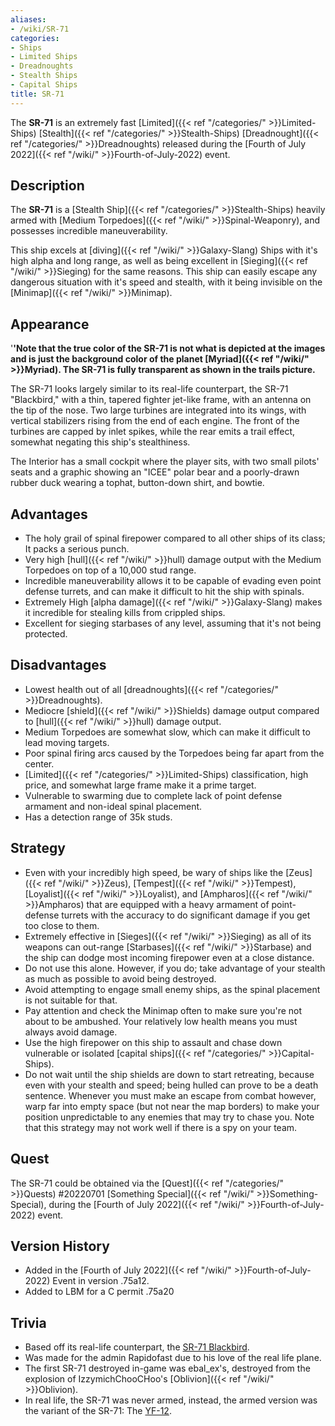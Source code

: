 ```yaml
---
aliases:
- /wiki/SR-71
categories:
- Ships
- Limited Ships
- Dreadnoughts
- Stealth Ships
- Capital Ships
title: SR-71
---
```


The **SR-71** is an extremely fast [Limited]({{< ref "/categories/" >}}Limited-Ships) [Stealth]({{< ref "/categories/" >}}Stealth-Ships) [Dreadnought]({{< ref "/categories/" >}}Dreadnoughts) released during the [Fourth of July 2022]({{< ref "/wiki/" >}}Fourth-of-July-2022) event. 

## Description

The **SR-71** is a [Stealth Ship]({{< ref "/categories/" >}}Stealth-Ships) heavily armed with [Medium Torpedoes]({{< ref "/wiki/" >}}Spinal-Weaponry), and possesses incredible maneuverability.

This ship excels at [diving]({{< ref "/wiki/" >}}Galaxy-Slang) Ships with it's high alpha and long range, as well as being excellent in [Sieging]({{< ref "/wiki/" >}}Sieging) for the same reasons. This ship can easily escape any dangerous situation with it's speed and stealth, with it being invisible on the [Minimap]({{< ref "/wiki/" >}}Minimap).

## Appearance

'**'Note that the true color of the SR-71 is not what is depicted at the images and is just the background color of the planet [Myriad]({{< ref "/wiki/" >}}Myriad). The SR-71 is fully transparent as shown in the trails picture.**

The SR-71 looks largely similar to its real-life counterpart, the SR-71 "Blackbird," with a thin, tapered fighter jet-like frame, with an antenna on the tip of the nose. Two large turbines are integrated into its wings, with vertical stabilizers rising from the end of each engine. The front of the turbines are capped by inlet spikes, while the rear emits a trail effect, somewhat negating this ship's stealthiness.

The Interior has a small cockpit where the player sits, with two small pilots' seats and a graphic showing an "ICEE" polar bear and a poorly-drawn rubber duck wearing a tophat, button-down shirt, and bowtie.

## Advantages

- The holy grail of spinal firepower compared to all other ships of its class; It packs a serious punch.
- Very high [hull]({{< ref "/wiki/" >}}hull) damage output with the Medium Torpedoes on top of a 10,000 stud range.
- Incredible maneuverability allows it to be capable of evading even point defense turrets, and can make it difficult to hit the ship with spinals.
- Extremely High [alpha damage]({{< ref "/wiki/" >}}Galaxy-Slang) makes it incredible for stealing kills from crippled ships.
- Excellent for sieging starbases of any level, assuming that it's not being protected.

## Disadvantages

- Lowest health out of all [dreadnoughts]({{< ref "/categories/" >}}Dreadnoughts).
- Mediocre [shield]({{< ref "/wiki/" >}}Shields) damage output compared to [hull]({{< ref "/wiki/" >}}hull) damage output.
- Medium Torpedoes are somewhat slow, which can make it difficult to lead moving targets.
- Poor spinal firing arcs caused by the Torpedoes being far apart from the center.
- [Limited]({{< ref "/categories/" >}}Limited-Ships) classification, high price, and somewhat large frame make it a prime target.
- Vulnerable to swarming due to complete lack of point defense armament and non-ideal spinal placement.
- Has a detection range of 35k studs.

## Strategy

- Even with your incredibly high speed, be wary of ships like the [Zeus]({{< ref "/wiki/" >}}Zeus), [Tempest]({{< ref "/wiki/" >}}Tempest), [Loyalist]({{< ref "/wiki/" >}}Loyalist), and [Ampharos]({{< ref "/wiki/" >}}Ampharos) that are equipped with a heavy armament of point-defense turrets with the accuracy to do significant damage if you get too close to them.
- Extremely effective in [Sieges]({{< ref "/wiki/" >}}Sieging) as all of its weapons can out-range [Starbases]({{< ref "/wiki/" >}}Starbase) and the ship can dodge most incoming firepower even at a close distance.
- Do not use this alone. However, if you do; take advantage of your stealth as much as possible to avoid being destroyed.
- Avoid attempting to engage small enemy ships, as the spinal placement is not suitable for that.
- Pay attention and check the Minimap often to make sure you're not about to be ambushed. Your relatively low health means you must always avoid damage.
- Use the high firepower on this ship to assault and chase down vulnerable or isolated [capital ships]({{< ref "/categories/" >}}Capital-Ships).
- Do not wait until the ship shields are down to start retreating, because even with your stealth and speed; being hulled can prove to be a death sentence. Whenever you must make an escape from combat however, warp far into empty space (but not near the map borders) to make your position unpredictable to any enemies that may try to chase you. Note that this strategy may not work well if there is a spy on your team.

## Quest

The SR-71 could be obtained via the [Quest]({{< ref "/categories/" >}}Quests) #20220701 [Something Special]({{< ref "/wiki/" >}}Something-Special), during the [Fourth of July 2022]({{< ref "/wiki/" >}}Fourth-of-July-2022) event.

## Version History 

- Added in the [Fourth of July 2022]({{< ref "/wiki/" >}}Fourth-of-July-2022) Event in version .75a12.
- Added to LBM for a C permit .75a20

## Trivia

- Based off its real-life counterpart, the [SR-71 Blackbird](https://en.wikipedia.org/wiki/Lockheed_SR-71_Blackbird).
- Was made for the admin Rapidofast due to his love of the real life plane.
- The first SR-71 destroyed in-game was ebal_ex's, destroyed from the explosion of IzzymichChooCHoo's [Oblivion]({{< ref "/wiki/" >}}Oblivion).
- In real life, the SR-71 was never armed, instead, the armed version was the variant of the SR-71: The [YF-12](https://en.wikipedia.org/wiki/Lockheed_YF-12).